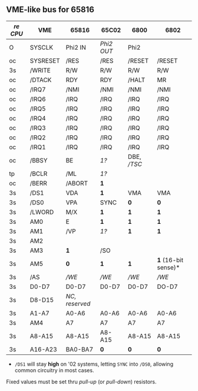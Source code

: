 ## VME-like bus for 65816

*re CPU* | VME | 65816 | 65C02 | 6800 | 6802
------ | --- | ----- | ----- | ---- | ----
O | SYSCLK | Phi2 IN | *Phi2 OUT* | Phi2
oc | SYSRESET | /RES | /RES | /RESET | /RESET
3s | /WRITE | R/W | R/W | R/W | R/W
oc | /DTACK | RDY | RDY | /HALT | MR
oc | /IRQ7 | /NMI | /NMI | /NMI | /NMI
oc | /IRQ6 | /IRQ | /IRQ | /IRQ | /IRQ 
oc | /IRQ5 | /IRQ | /IRQ | /IRQ | /IRQ
oc | /IRQ4 | /IRQ | /IRQ | /IRQ | /IRQ
oc | /IRQ3 | /IRQ | /IRQ | /IRQ | /IRQ
oc | /IRQ2 | /IRQ | /IRQ | /IRQ | /IRQ
oc | /IRQ1 | /IRQ | /IRQ | /IRQ | /IRQ
oc | /BBSY | BE | *1?* | DBE, */TSC* | 
tp | /BCLR | /ML | *1?* ||
oc | /BERR | /ABORT | **1** ||
3s | /DS1 | VDA | **1** | VMA | VMA
3s | /DS0 | VPA | SYNC | **0** | **0**
3s | /LWORD | M/X | **1** | **1** | **1**
3s | AM0 | E | **1** | **1** | **1**
3s | AM1 | /VP | *1?* | **1** | **1**
3s | AM2 |  | | |
3s | AM3 | **1** | /SO |||
3s | AM5 | **0** | **1** | **1** | **1** (16-bit sense)*
3s | /AS | */WE* | */WE* | */WE* | */WE*
3s | D0-D7 | D0-D7 | D0-D7 | D0-D7 | DO-D7
3s | D8-D15 | *NC, reserved*
3s | A1-A7 | A0-A6 | A0-A6 | A0-A6 | A0-A6
3s | AM4 | A7 | A7 | A7 | A7
3s | A8-A15 | A8-A15 | A8-A15 | A8-A15 | A8-A15
3s | A16-A23 | BA0-BA7 | **0** | **0** | **0**

- `/DS1` will stay **high** on '02 systems, letting `SYNC` into `/DS0`, allowing common
circuitry in most cases.

Fixed values must be set thru *pull-up* (or *pull-down*) resistors.
